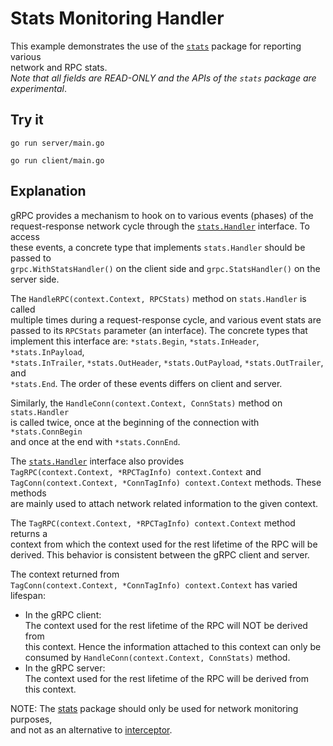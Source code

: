# Stats Monitoring Handler

This example demonstrates the use of the [`stats`](https://pkg.go.dev/google.golang.org/grpc/stats) package for reporting various  
network and RPC stats.  
_Note that all fields are READ-ONLY and the APIs of the `stats` package are  
experimental_.

## Try it

```
go run server/main.go
```

```
go run client/main.go
```

## Explanation

gRPC provides a mechanism to hook on to various events (phases) of the  
request-response network cycle through the [`stats.Handler`](https://pkg.go.dev/google.golang.org/grpc/stats#Handler) interface. To access  
these events, a concrete type that implements `stats.Handler` should be passed to  
`grpc.WithStatsHandler()` on the client side and `grpc.StatsHandler()` on the  
server side.

The `HandleRPC(context.Context, RPCStats)` method on `stats.Handler` is called  
multiple times during a request-response cycle, and various event stats are  
passed to its `RPCStats` parameter (an interface). The concrete types that  
implement this interface are: `*stats.Begin`, `*stats.InHeader`, `*stats.InPayload`,  
`*stats.InTrailer`, `*stats.OutHeader`, `*stats.OutPayload`, `*stats.OutTrailer`, and  
`*stats.End`. The order of these events differs on client and server.

Similarly, the `HandleConn(context.Context, ConnStats)` method on `stats.Handler`  
is called twice, once at the beginning of the connection with `*stats.ConnBegin`  
and once at the end with `*stats.ConnEnd`.

The [`stats.Handler`](https://pkg.go.dev/google.golang.org/grpc/stats#Handler) interface also provides  
`TagRPC(context.Context, *RPCTagInfo) context.Context` and  
`TagConn(context.Context, *ConnTagInfo) context.Context` methods. These methods  
are mainly used to attach network related information to the given context.

The `TagRPC(context.Context, *RPCTagInfo) context.Context` method returns a  
context from which the context used for the rest lifetime of the RPC will be  
derived. This behavior is consistent between the gRPC client and server.

The context returned from  
`TagConn(context.Context, *ConnTagInfo) context.Context` has varied lifespan:

- In the gRPC client:  
  The context used for the rest lifetime of the RPC will NOT be derived from  
  this context. Hence the information attached to this context can only be  
  consumed by `HandleConn(context.Context, ConnStats)` method.
- In the gRPC server:  
  The context used for the rest lifetime of the RPC will be derived from  
  this context.

NOTE: The [stats](https://pkg.go.dev/google.golang.org/grpc/stats) package should only be used for network monitoring purposes,  
and not as an alternative to [interceptor](https://github.com/grpc/grpc-go/blob/master/examples/features/interceptor).
